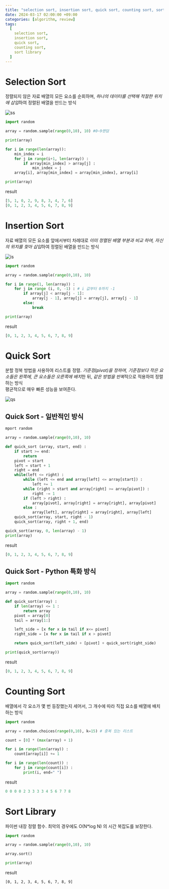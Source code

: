 ```yaml
---
title: "selection sort, insertion sort, quick sort, counting sort, sort library"
date: 2024-03-17 02:00:00 +09:00
categories: [algorithm, review]
tags:
  [
    selection sort,
    insertion sort,
    quick sort,
    counting sort,
    sort library
  ]
---
```


# Selection Sort

정렬되지 않은 자료 배열의 모든 요소를 순회하며, *하나의 데이터를 선택해 적절한 위치에 삽입*하여 정렬된 배열을 만드는 방식

![ss](https://upload.wikimedia.org/wikipedia/commons/3/3e/Sorting_selection_sort_anim.gif?20220209224152)

```python
import random

array = random.sample(range(0,10), 10) #0~9랜덤

print(array)

for i in range(len(array)):
    min_index = i
    for j in range(i+1, len(array)) :
        if array[min_index] > array[j] :
            min_index = j
    array[i], array[min_index] = array[min_index], array[i]

print(array)
```
result
```python
[5, 1, 0, 2, 9, 8, 3, 4, 7, 6]
[0, 1, 2, 3, 4, 5, 6, 7, 8, 9]
```

# Insertion Sort

자료 배열의 모든 요소를 앞에서부터 차례대로 *이미 정렬된 배열 부분과 비교 하여, 자신의 위치를 찾아 삽입*하여 정렬된 배열을 만드는 방식


![is](https://upload.wikimedia.org/wikipedia/commons/2/24/Sorting_insertion_sort_anim.gif)

```python
import random

array = random.sample(range(0,10), 10)

for i in range(1, len(array)) :
    for j in range (i, 0, -1) : # i 값부터 0까지 -1
        if array[j] < array[j - 1]:
            array[j - 1], array[j] = array[j], array[j - 1]
        else:
            break

print(array)
```
result
```python
[0, 1, 2, 3, 4, 5, 6, 7, 8, 9]
```
# Quick Sort

분할 정복 방법을 사용하여 리스트를 정렬. *기준점(pivot)을 정하여, 기준점보다 작은 요소들은 왼쪽에, 큰 요소들은 오른쪽에 배치*한 뒤, *같은 방법을 반복*적으로 적용하여 정렬하는 방식
<br/>
평균적으로 매우 빠른 성능을 보여준다.

![qs](https://upload.wikimedia.org/wikipedia/commons/6/6a/Sorting_quicksort_anim.gif)

## Quick Sort - 일반적인 방식

```python
mport random

array = random.sample(range(0,10), 10)

def quick_sort (array, start, end) :
    if start >= end:
        return
    pivot = start
    left = start + 1
    right = end
    while(left <= right) :
        while (left <= end and array[left] <= array[start]) :
            left += 1
        while (right > start and array[right] >= array[pivot]) :
            right -= 1
        if (left > right) :
            array[pivot], array[right] = array[right], array[pivot]
        else :
            array[left], array[right] = array[right], array[left]
    quick_sort(array, start, right - 1)
    quick_sort(array, right + 1, end)

quick_sort(array, 0, len(array) - 1)
print(array)
```
result
```python
[0, 1, 2, 3, 4, 5, 6, 7, 8, 9]
```

## Quick Sort - Python 특화 방식

```python
import random

array = random.sample(range(0,10), 10)

def quick_sort(array) :
    if len(array) <= 1 :
        return array
    pivot = array[0]
    tail = array[1:]

    left_side = [x for x in tail if x<= pivot]
    right_side = [x for x in tail if x > pivot]

    return quick_sort(left_side) + [pivot] + quick_sort(right_side)

print(quick_sort(array))
```
result
```python
[0, 1, 2, 3, 4, 5, 6, 7, 8, 9]
```

# Counting Sort

배열에서 각 요소가 몇 번 등장했는지 세어서, 그 개수에 따라 직접 요소를 배열에 배치하는 방식

```python
import random

array = random.choices(range(0,10), k=15) # 중복 있는 리스트

count = [0] * (max(array) + 1)

for i in range(len(array)) :
    count[array[i]] += 1

for i in range(len(count)) :
    for j in range(count[i]) :
        print(i, end=" ")
```
result
```python
0 0 0 0 2 3 3 3 3 4 5 6 7 7 8
```
# Sort Library

파이썬 내장 정렬 함수. 최악의 경우에도 O(N*log N) 의 시간 복잡도를 보장한다.

```python
import random

array = random.sample(range(0,10), 10)

array.sort()

print(array)
```
result
```
[0, 1, 2, 3, 4, 5, 6, 7, 8, 9]
```